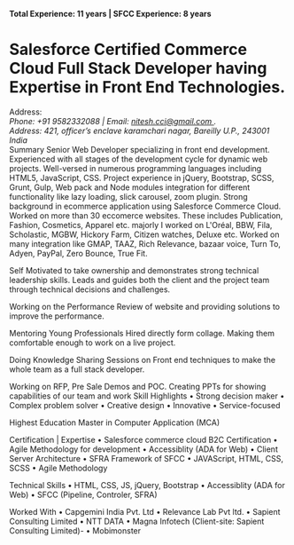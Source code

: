 <b>Total Experience: 11 years | SFCC Experience: 8 years </b>

<h1>Salesforce Certified Commerce Cloud Full Stack Developer having Expertise in Front End Technologies. </h1>
<b></b>
Address:  
<address>
Phone:  +91 9582332088 | Email: <a href="mailto:nitesh.cci@gmail.com ">nitesh.cci@gmail.com </a>.<br>
Address: 421, officer’s enclave karamchari nagar, Bareilly
U.P., 243001<br>
India
</address>
Summary
Senior Web Developer specializing in front end development. Experienced with all stages of the development cycle for dynamic web projects. Well-versed in numerous programming languages including HTML5, JavaScript, CSS. Project experience in jQuery, Bootstrap, SCSS, Grunt, Gulp, Web pack and Node modules integration for different functionality like lazy loading, slick carousel, zoom plugin. Strong background in ecommerce application using Salesforce Commerce Cloud.  
Worked on more than 30 eccomerce websites. These includes Publication, Fashion, Cosmetics, Apparel etc. majorly I worked on L'Oréal, BBW, Fila, Scholastic, MGBW, Hickory Farm, Citizen watches, Deluxe etc. 
Worked on many integration like GMAP, TAAZ, Rich Relevance, bazaar voice, Turn To, Adyen, PayPal, Zero Bounce, True Fit.

Self Motivated to take ownership and demonstrates strong technical leadership skills. Leads and guides both the client and the project team through technical decisions and challenges.

Working on the Performance Review of website and providing solutions to improve the performance.

Mentoring Young Professionals Hired directly form collage. Making them comfortable enough to work on a live project.

Doing Knowledge Sharing Sessions on Front end techniques to make the whole team as a full stack developer.

Working on RFP, Pre Sale Demos and POC. Creating PPTs for showing capabilities of our team and work
Skill Highlights
•	Strong decision maker
•	Complex problem solver	•	Creative design
•	Innovative
•	Service-focused

Highest Education
Master in Computer Application (MCA)

Certification | Expertise
•	Salesforce commerce cloud B2C Certification
•	Agile Methodology for development
•	Accessiblity (ADA for Web)
•	Client Server Architecture
•	SFRA Framework of SFCC
•	JAVAScript, HTML, CSS, SCSS
•	Agile Methodology

Technical Skills
•	HTML, CSS, JS, jQuery, Bootstrap
•	Accessiblity (ADA for Web)
•	SFCC (Pipeline, Controler, SFRA) 


Worked With
•	Capgemini India Pvt. Ltd 
•	Relevance Lab Pvt ltd. 
•	Sapient Consulting Limited 
•	NTT DATA 
•	Magna Infotech (Client-site: Sapient Consulting Limited)- 
•	Mobimonster

